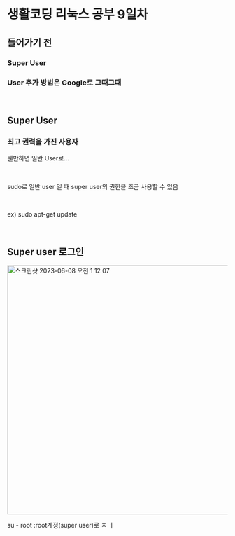 <h1>생활코딩 리눅스 공부 9일차</h1>

<h2>들어가기 전</h2>

<h3>Super User</h3>

<h3>User 추가 방법은 Google로 그때그때</h3>

</br>

<h2>Super User</h2>

<h3>최고 권력을 가진 사용자</h3>

웬만하면 일반 User로...

</br>

sudo로 일반 user 일 때 super user의 권한을 조금 사용할 수 있음

</br>

ex) sudo apt-get update

</br>

<h2>Super user 로그인</h2>

<img width="569" alt="스크린샷 2023-06-08 오전 1 12 07" src="https://github.com/DuHyeon2/LinuxStudy/assets/83499405/3e1386f4-f47a-4caa-b13f-3ac04d6058f3">

</br>

su - root :root계정(super user)로 ㅈ
ㅓ

